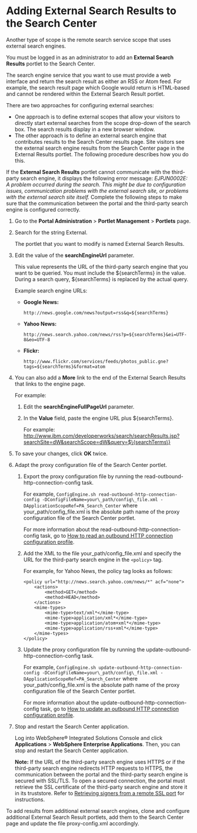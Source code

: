 # Adding External Search Results to the Search Center



Another type of scope is the remote search service scope that uses external search engines.

You must be logged in as an administrator to add an **External Search Results** portlet to the Search Center.

The search engine service that you want to use must provide a web interface and return the search result as either an RSS or Atom feed. For example, the search result page which Google would return is HTML-based and cannot be rendered within the External Search Result portlet.

There are two approaches for configuring external searches:

-   One approach is to define external scopes that allow your visitors to directly start external searches from the scope drop-down of the search box. The search results display in a new browser window.
-   The other approach is to define an external search engine that contributes results to the Search Center results page. Site visitors see the external search engine results from the Search Center page in the External Results portlet. The following procedure describes how you do this.

If the **External Search Results** portlet cannot communicate with the third-party search engine, it displays the following error message: *EJPJN0002E: A problem occurred during the search. This might be due to configuration issues, communication problems with the external search site, or problems with the external search site itself.* Complete the following steps to make sure that the communication between the portal and the third-party search engine is configured correctly.

1.  Go to the **Portal Administration** \> **Portlet Management** \> **Portlets** page.

2.  Search for the string External.

    The portlet that you want to modify is named External Search Results.

3.  Edit the value of the **searchEngineUrl** parameter.

    This value represents the URL of the third-party search engine that you want to be queried. You must include the $\{searchTerms\} in the value. During a search query, $\{searchTerms\} is replaced by the actual query.

    Example search engine URLs:

    -   **Google News:**

        `http://news.google.com/news?output=rss&q=${searchTerms}`

    -   **Yahoo News:**

        `http://news.search.yahoo.com/news/rss?p=${searchTerms}&ei=UTF-8&eo=UTF-8`

    -   **Flickr:**

        `http://www.flickr.com/services/feeds/photos_public.gne?tags=${searchTerms}&format=atom`

4.  You can also add a **More** link to the end of the External Search Results that links to the engine page.

    For example:

    1.  Edit the **searchEngineFullPageUrl** parameter.

    2.  In the **Value** field, paste the engine URL plus $\{searchTerms\}.

        For example: http://www.ibm.com/developerworks/search/searchResults.jsp?searchSite=dW&searchScope=dW&query=$\{searchTerms\}

5.  To save your changes, click **OK** twice.

6.  Adapt the proxy configuration file of the Search Center portlet.

    1.  Export the proxy configuration file by running the read-outbound-http-connection-config task.

        For example, `ConfigEngine.sh read-outbound-http-connection-config -DConfigFileName=your\_path/config\_file.xml -DApplicationScopeRef=PA_Search_Center` where your\_path/config\_file.xml is the absolute path name of the proxy configuration file of the Search Center portlet.

        For more information about the read-outbound-http-connection-config task, go to [How to read an outbound HTTP connection configuration profile](https://hclpnpsupport.hcltech.com/csm?id=kb_category&kb_category=c0ef98b71bb0778083cb86e9cd4bcbf2).

    2.  Add the XML to the file your\_path/config\_file.xml and specify the URL for the third-party search engine in the `<policy>` tag.

        For example, for Yahoo News, the policy tag looks as follows:

        ```
        <policy url="http://news.search.yahoo.com/news/*" acf="none">
            <actions>
                <method>GET</method>
                <method>HEAD</method>
            </actions>
            <mime-types>
                <mime-type>text/xml*</mime-type>
                <mime-type>application/xml*</mime-type>
                <mime-type>application/atom+xml*</mime-type>
                <mime-type>application/rss+xml*</mime-type>
            </mime-types>
        </policy>
        ```

    3.  Update the proxy configuration file by running the update-outbound-http-connection-config task.

        For example, `ConfigEngine.sh update-outbound-http-connection-config -DConfigFileName=your\_path/config\_file.xml -DApplicationScopeRef=PA_Search_Center` where your\_path/config\_file.xml is the absolute path name of the proxy configuration file of the Search Center portlet.

        For more information about the update-outbound-http-connection-config task, go to [How to update an outbound HTTP connection configuration profile](https://hclpnpsupport.hcltech.com/csm?id=kb_category&kb_category=c0ef98b71bb0778083cb86e9cd4bcbf2).

7.  Stop and restart the Search Center application.

    Log into WebSphere® Integrated Solutions Console and click **Applications** \> **WebSphere Enterprise Applications**. Then, you can stop and restart the Search Center application.

    **Note:** If the URL of the third-party search engine uses HTTPS or if the third-party search engine redirects HTTP requests to HTTPS, the communication between the portal and the third-party search engine is secured with SSL/TLS. To open a secured connection, the portal must retrieve the SSL certificate of the third-party search engine and store it in its truststore. Refer to [Retrieving signers from a remote SSL port](https://www.ibm.com/support/knowledgecenter/en/SSAW57_8.5.5/com.ibm.websphere.nd.doc/ae/tsec_sslretrievesignersport.html) for instructions.


To add results from additional external search engines, clone and configure additional External Search Result portlets, add them to the Search Center page and update the file proxy-config.xml accordingly.

